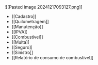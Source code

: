![[Pasted image 20241217093127.png]]
- [[Cadastro]]
- [[Quilometragem]]
- [[Manutenção]]
- [[IPVA]]
- [[Combustível]]
- [[Multa]]
- [[Seguro]]
- [[Sinistro]]
- [[Relatório de consumo de combustível]]
